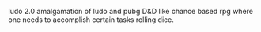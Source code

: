 ---
---
ludo 2.0
amalgamation of ludo and pubg
D&D like chance based rpg where one needs to accomplish certain tasks rolling dice.
